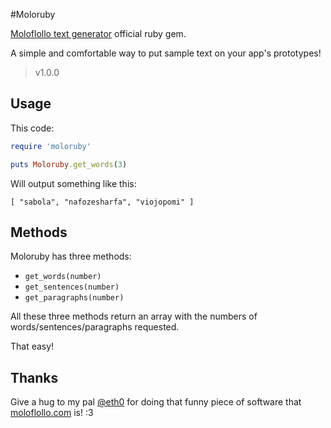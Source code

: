 #Moloruby

[Moloflollo text generator](http://www.moloflollo.com) official ruby gem.

A simple and comfortable way to put sample text on your app's prototypes!

> v1.0.0

## Usage

This code:

```ruby
require 'moloruby'

puts Moloruby.get_words(3)
```

Will output something like this:

```
[ "sabola", "nafozesharfa", "viojopomi" ]
```

## Methods

Moloruby has three methods:

- `get_words(number)`
- `get_sentences(number)`
- `get_paragraphs(number)`

All these three methods return an array with the numbers of
words/sentences/paragraphs requested.

That easy!

## Thanks

Give a hug to my pal [@eth0](https://github.com/ethernet-zero) for doing that funny piece
of software that [moloflollo.com](http://www.moloflollo.com) is! :3
